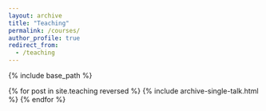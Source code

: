 ```yaml
---
layout: archive
title: "Teaching"
permalink: /courses/
author_profile: true
redirect_from:
  - /teaching
---
```


{% include base_path %}

{% for post in site.teaching reversed %}
  {% include archive-single-talk.html %}
{% endfor %}
